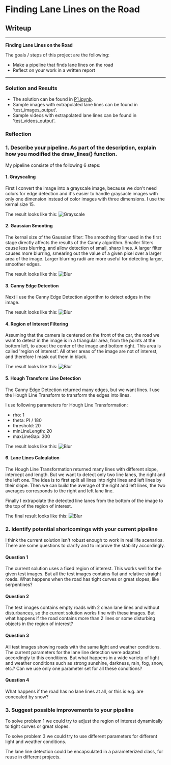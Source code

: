 # **Finding Lane Lines on the Road** 

## Writeup

---

**Finding Lane Lines on the Road**

The goals / steps of this project are the following:
* Make a pipeline that finds lane lines on the road
* Reflect on your work in a written report


[//]: # (Image References)

[img_grayscale]:  ./test_images_output/grayscale.jpg "Grayscale"
[img_blur]:       ./test_images_output/blur.jpg "Blur"
[img_canny]:      ./test_images_output/edge.jpg "Canny"
[img_roi]:        ./test_images_output/roi.jpg "ROI"
[img_hough]:      ./test_images_output/lines.jpg "Hough"
[img_lane_lines]: ./test_images_output/lane_lines.jpg "Lane Lines"

---
### Solution and Results

* The solution can be found in [P1.ipynb](P1.ipynb).
* Sample images with extrapolated lane lines can be found in 'test_images_output'.
* Sample videos with extrapolated lane lines can be found in 'test_videos_output'.

### Reflection

### 1. Describe your pipeline. As part of the description, explain how you modified the draw_lines() function.

My pipeline consiste of the following 6 steps:

#### 1. Grayscaling
First I convert the image into a grayscale image, because we don't need colors for edge detection and it's easier to handle graysacle images with only one dimension instead of color images with three dimensions.
I use the kernal size 15.

The result looks like this:
![Grayscale][img_grayscale]

#### 2. Gaussian Smooting
The kernal size of the Gaussian filter: The smoothing filter used in the first stage directly affects the results of the Canny algorithm. Smaller filters cause less blurring, and allow detection of small, sharp lines. A larger filter causes more blurring, smearing out the value of a given pixel over a larger area of the image. Larger blurring radii are more useful for detecting larger, smoother edges.

The result looks like this:
![Blur][img_blur]

#### 3. Canny Edge Detection
Next I use the Canny Edge Detection algorithm to detect edges in the image.

The result looks like this:
![Blur][img_canny]

#### 4. Region of Interest Filtering
Assuming that the camera is centered on the front of the car, the road we want to detect in the image is in a triangular area, from the points at the bottom left, to about the center of the image and bottom right. This area is called 'region of interest'. All other areas of the image are not of interest, and therefore I mask out them in black. 

The result looks like this:
![Blur][img_roi]

#### 5. Hough Transform Line Detection
The Canny Edge Detection returned many edges, but we want lines. I use the Hough Line Transform to transform the edges into lines.

I use following parameters for Hough Line Transformation:
* rho: 1
* theta: PI / 180
* threshold: 20
* minLineLength: 20
* maxLineGap: 300

The result looks like this:
![Blur][img_hough]

#### 6. Lane Lines Calculation 
The Hough Line Transformation returned many lines with different slope, intercept and length. But we want to detect only two line lanes, the right and the left one. The idea is to first split all lines into right lines and left lines by their slope. Then we can build the average of the right and left lines, the two averages corresponds to the right and left lane line. 

Finally I extrapolate the detected line lanes from the bottom of the image to the top of the region of interest.

The final result looks like this:
![Blur][img_lane_lines]

### 2. Identify potential shortcomings with your current pipeline
I think the current solution isn't robust enough to work in real life scenarios. There are some questions to clarify and to improve the stability accordingly.

#### Question 1
The current solution uses a fixed region of interest. This works well for the given test images. But all the test images contains flat and relative straight roads. What happens when the road has tight curves or great slopes, like serpentines?

#### Question 2
The test images contains empty roads with 2 clean lane lines and without disturbances, so the current solution works fine with these images. But what happens if the road contains more than 2 lines or some disturbing objects in the region of interest?

#### Question 3
All test images showing roads with the same light and weather conditions. The current parameters for the lane line detection were adapted accordingly to this conditions. But what happens in a wide variety of light and weather conditions such as strong sunshine, darkness, rain, fog, snow, etc.? Can we use only one parameter set for all these conditions?

#### Question 4
What happens if the road has no lane lines at all, or this is e.g. are concealed by snow?

### 3. Suggest possible improvements to your pipeline

To solve problem 1 we could try to adjust the region of interest dynamically to tight curves or great slopes.

To solve problem 3 we could try to use different parameters for different light and weather conditions.

The lane line detection could be encapsulated in a parameterized class, for reuse in different projects.